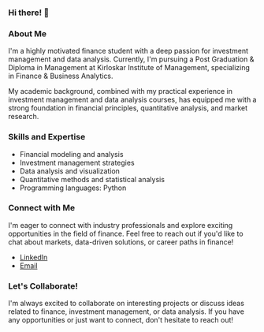 ### Hi there! 👋

### About Me

I'm a highly motivated finance student with a deep passion for investment management and data analysis. Currently, I'm pursuing a Post Graduation & Diploma in Management at Kirloskar Institute of Management, specializing in Finance & Business Analytics.

My academic background, combined with my practical experience in investment management and data analysis courses, has equipped me with a strong foundation in financial principles, quantitative analysis, and market research.

### Skills and Expertise

- Financial modeling and analysis
- Investment management strategies
- Data analysis and visualization
- Quantitative methods and statistical analysis
- Programming languages: Python

### Connect with Me

I'm eager to connect with industry professionals and explore exciting opportunities in the field of finance. Feel free to reach out if you'd like to chat about markets, data-driven solutions, or career paths in finance!

- [LinkedIn](https://www.linkedin.com/in/suraj-kumarpanda)
- [Email](mailto:surajpanda2885@gmail.com)

### Let's Collaborate!

I'm always excited to collaborate on interesting projects or discuss ideas related to finance, investment management, or data analysis. If you have any opportunities or just want to connect, don't hesitate to reach out!
